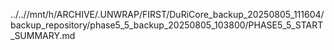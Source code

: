 ../..//mnt/h/ARCHIVE/.UNWRAP/FIRST/DuRiCore_backup_20250805_111604/backup_repository/phase5_5_backup_20250805_103800/PHASE5_5_START_SUMMARY.md